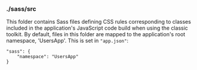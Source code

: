 ### ./sass/src

This folder contains Sass files defining CSS rules corresponding to classes
included in the application's JavaScript code build when using the classic toolkit.
By default, files in this folder are mapped to the application's root namespace, 'UsersApp'.
This is set in `"app.json"`:

    "sass": {
        "namespace": "UsersApp"
    }